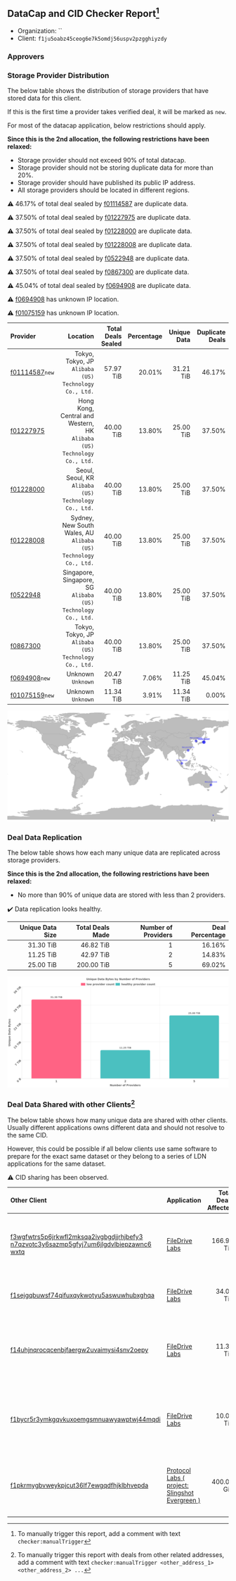 ## DataCap and CID Checker Report[^1]
 - Organization: ``
 - Client: `f1ju5oabz45ceog6e7k5omdj56uspv2pzgghiyzdy`
### Approvers


### Storage Provider Distribution
The below table shows the distribution of storage providers that have stored data for this client.

If this is the first time a provider takes verified deal, it will be marked as `new`.

For most of the datacap application, below restrictions should apply.

**Since this is the 2nd allocation, the following restrictions have been relaxed:**
 - Storage provider should not exceed 90% of total datacap.
 - Storage provider should not be storing duplicate data for more than 20%.
 - Storage provider should have published its public IP address.
 - All storage providers should be located in different regions.

⚠️ 46.17% of total deal sealed by [f01114587](https://filfox.info/en/address/f01114587) are duplicate data.

⚠️ 37.50% of total deal sealed by [f01227975](https://filfox.info/en/address/f01227975) are duplicate data.

⚠️ 37.50% of total deal sealed by [f01228000](https://filfox.info/en/address/f01228000) are duplicate data.

⚠️ 37.50% of total deal sealed by [f01228008](https://filfox.info/en/address/f01228008) are duplicate data.

⚠️ 37.50% of total deal sealed by [f0522948](https://filfox.info/en/address/f0522948) are duplicate data.

⚠️ 37.50% of total deal sealed by [f0867300](https://filfox.info/en/address/f0867300) are duplicate data.

⚠️ 45.04% of total deal sealed by [f0694908](https://filfox.info/en/address/f0694908) are duplicate data.

⚠️ [f0694908](https://filfox.info/en/address/f0694908) has unknown IP location.

⚠️ [f01075159](https://filfox.info/en/address/f01075159) has unknown IP location.

| Provider                                                    |                                                                   Location | Total Deals Sealed | Percentage | Unique Data | Duplicate Deals |
| :---------------------------------------------------------- | -------------------------------------------------------------------------: | -----------------: | ---------: | ----------: | --------------: |
| [f01114587](https://filfox.info/en/address/f01114587)`new`  |                   Tokyo, Tokyo, JP<br/>`Alibaba (US) Technology Co., Ltd.` |          57.97 TiB |     20.01% |   31.21 TiB |          46.17% |
| [f01227975](https://filfox.info/en/address/f01227975)       | Hong Kong, Central and Western, HK<br/>`Alibaba (US) Technology Co., Ltd.` |          40.00 TiB |     13.80% |   25.00 TiB |          37.50% |
| [f01228000](https://filfox.info/en/address/f01228000)       |                   Seoul, Seoul, KR<br/>`Alibaba (US) Technology Co., Ltd.` |          40.00 TiB |     13.80% |   25.00 TiB |          37.50% |
| [f01228008](https://filfox.info/en/address/f01228008)       |        Sydney, New South Wales, AU<br/>`Alibaba (US) Technology Co., Ltd.` |          40.00 TiB |     13.80% |   25.00 TiB |          37.50% |
| [f0522948](https://filfox.info/en/address/f0522948)         |           Singapore, Singapore, SG<br/>`Alibaba (US) Technology Co., Ltd.` |          40.00 TiB |     13.80% |   25.00 TiB |          37.50% |
| [f0867300](https://filfox.info/en/address/f0867300)         |                   Tokyo, Tokyo, JP<br/>`Alibaba (US) Technology Co., Ltd.` |          40.00 TiB |     13.80% |   25.00 TiB |          37.50% |
| [f0694908](https://filfox.info/en/address/f0694908)`new`    |                                                      Unknown<br/>`Unknown` |          20.47 TiB |      7.06% |   11.25 TiB |          45.04% |
| [f01075159](https://filfox.info/en/address/f01075159)`new`  |                                                      Unknown<br/>`Unknown` |          11.34 TiB |      3.91% |   11.34 TiB |           0.00% |

<img src="https://raw.githubusercontent.com/data-preservation-programs/filplus-checker-assets/main/filecoin-project/filecoin-plus-large-datasets/issues/1095/1686037757537.png"/>

### Deal Data Replication
The below table shows how each many unique data are replicated across storage providers.


**Since this is the 2nd allocation, the following restrictions have been relaxed:**
- No more than 90% of unique data are stored with less than 2 providers.

✔️ Data replication looks healthy.

| Unique Data Size | Total Deals Made | Number of Providers | Deal Percentage |
| ---------------: | ---------------: | ------------------: | --------------: |
|        31.30 TiB |        46.82 TiB |                   1 |          16.16% |
|        11.25 TiB |        42.97 TiB |                   2 |          14.83% |
|        25.00 TiB |       200.00 TiB |                   5 |          69.02% |

<img src="https://raw.githubusercontent.com/data-preservation-programs/filplus-checker-assets/main/filecoin-project/filecoin-plus-large-datasets/issues/1095/1686037758193.png"/>

### Deal Data Shared with other Clients[^3]
The below table shows how many unique data are shared with other clients.
Usually different applications owns different data and should not resolve to the same CID.

However, this could be possible if all below clients use same software to prepare for the exact same dataset or they belong to a series of LDN applications for the same dataset.

⚠️ CID sharing has been observed.

| Other Client                                                                                                                                                                                                              | Application                                                                                                                     | Total Deals Affected | Unique CIDs | Approvers                                                                                                                                     |
| :------------------------------------------------------------------------------------------------------------------------------------------------------------------------------------------------------------------------ | :------------------------------------------------------------------------------------------------------------------------------ | -------------------: | ----------: | :-------------------------------------------------------------------------------------------------------------------------------------------- |
| [f3wgfwtrs5p6jrkwfl2mksqa2ivgbgdjjrhjbefy3<br/>n7qzvotc3y6sazmp5gfyj7um6jlgdvlbiepzawnc6<br/>wxtq](https://filfox.info/en/address/f3wgfwtrs5p6jrkwfl2mksqa2ivgbgdjjrhjbefy3n7qzvotc3y6sazmp5gfyj7um6jlgdvlbiepzawnc6wxtq) | [FileDrive Labs](https://github.com/filecoin-project/filecoin-plus-large-datasets/issues/453)                                   |           166.92 TiB |         700 | `1`GaryGJG<br/>`1`IreneYoung<br/>`3`Joss-Hua<br/>`1`liyunzhi-666<br/>`1`MegTei<br/>`1`MetaWaveInfo<br/>`3`newwebgroup<br/>`2`psh0691          |
| [f1sejgqbuwsf74qifuxqykwotyu5aswuwhubxghqa](https://filfox.info/en/address/f1sejgqbuwsf74qifuxqykwotyu5aswuwhubxghqa)                                                                                                     | [FileDrive Labs](https://github.com/filecoin-project/filecoin-plus-large-datasets/issues/1268)                                  |            34.03 TiB |         370 | `5`cryptowhizzard<br/>`2`Joss-Hua<br/>`3`kernelogic<br/>`2`newwebgroup<br/>`1`stcouldlisa                                                     |
| [f14uhjnqrocqcenbjfaergw2uvaimysi4snv2oepy](https://filfox.info/en/address/f14uhjnqrocqcenbjfaergw2uvaimysi4snv2oepy)                                                                                                     | [FileDrive Labs](https://github.com/filecoin-project/filecoin-plus-large-datasets/issues/1267)                                  |            11.34 TiB |         370 | `1`1ane-1<br/>`3`cryptowhizzard<br/>`1`Joss-Hua<br/>`3`kernelogic<br/>`1`NDLABS-OFFICE<br/>`1`newwebgroup<br/>`1`stcouldlisa<br/>`1`steven004 |
| [f1bycr5r3ymkgqvkuxoemgsmnuawyawptwj44mqdi](https://filfox.info/en/address/f1bycr5r3ymkgqvkuxoemgsmnuawyawptwj44mqdi)                                                                                                     | [FileDrive Labs](https://github.com/filecoin-project/filecoin-plus-large-datasets/issues/1266)                                  |            10.09 TiB |         330 | `1`1ane-1<br/>`2`cryptowhizzard<br/>`1`Joss-Hua<br/>`2`kernelogic<br/>`1`NDLABS-OFFICE<br/>`1`newwebgroup<br/>`1`stcouldlisa<br/>`1`steven004 |
| [f1pkrmygbvweykpjcut36lf7ewgqdfhjklbhvepda](https://filfox.info/en/address/f1pkrmygbvweykpjcut36lf7ewgqdfhjklbhvepda)                                                                                                     | [Protocol Labs \( project: Slingshot Evergreen \)](https://github.com/filecoin-project/filecoin-plus-large-datasets/issues/293) |           400.00 GiB |          13 | `5`cryptowhizzard<br/>`1`destor2023<br/>`3`fabriziogianni7<br/>`3`flyworker<br/>`1`jimcray<br/>`3`MegTei<br/>`3`s0nik42<br/>`1`TimWilliams00  |

[^1]: To manually trigger this report, add a comment with text `checker:manualTrigger`

[^2]: Deals from those addresses are combined into this report as they are specified with `checker:manualTrigger`

[^3]: To manually trigger this report with deals from other related addresses, add a comment with text `checker:manualTrigger <other_address_1> <other_address_2> ...`
